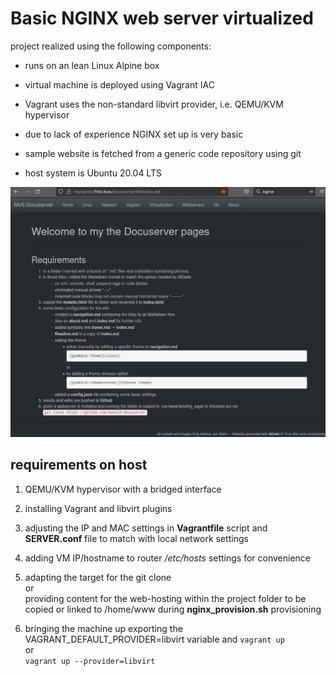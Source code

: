 # Basic NGINX web server virtualized
project realized using the following components:
- runs on an lean Linux Alpine box

- virtual machine is deployed using Vagrant IAC

- Vagrant uses the non-standard libvirt provider, i.e. QEMU/KVM hypervisor

- due to lack of experience NGINX set up is very basic

- sample website is fetched from a generic code repository using git

- host system is Ubuntu 20.04 LTS

![alt text][img01]

## requirements on host
1. QEMU/KVM hypervisor with a bridged interface

2. installing Vagrant and libvirt plugins

3. adjusting the IP and MAC settings in **Vagrantfile** script and **SERVER.conf** file to match with local network settings

4. adding VM IP/hostname to router */etc/hosts* settings for convenience

5. adapting the target for the git clone  
or  
providing content for the web-hosting within the project folder to be copied or linked to /home/www during **nginx_provision.sh** provisioning

6. bringing the machine up exporting the VAGRANT_DEFAULT_PROVIDER=libvirt variable and `vagrant up`  
or  
`vagrant up --provider=libvirt `


[img01]:  ./images/webserver.jpg "Example webpage"